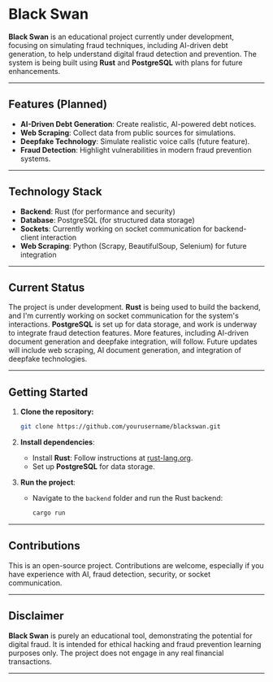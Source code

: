 # Black Swan

**Black Swan** is an educational project currently under development, focusing on simulating fraud techniques, including AI-driven debt generation, to help understand digital fraud detection and prevention. The system is being built using **Rust** and **PostgreSQL** with plans for future enhancements.

---

## Features (Planned)
- **AI-Driven Debt Generation**: Create realistic, AI-powered debt notices.
- **Web Scraping**: Collect data from public sources for simulations.
- **Deepfake Technology**: Simulate realistic voice calls (future feature).
- **Fraud Detection**: Highlight vulnerabilities in modern fraud prevention systems.

---

## Technology Stack
- **Backend**: Rust (for performance and security)
- **Database**: PostgreSQL (for structured data storage)
- **Sockets**: Currently working on socket communication for backend-client interaction
- **Web Scraping**: Python (Scrapy, BeautifulSoup, Selenium) for future integration

---

## Current Status
The project is under development. **Rust** is being used to build the backend, and I'm currently working on socket communication for the system's interactions. **PostgreSQL** is set up for data storage, and work is underway to integrate fraud detection features. More features, including AI-driven document generation and deepfake integration, will follow. Future updates will include web scraping, AI document generation, and integration of deepfake technologies. 

---

## Getting Started

1. **Clone the repository:**
    ```bash
    git clone https://github.com/yourusername/blackswan.git
    ```

2. **Install dependencies**:
    - Install **Rust**: Follow instructions at [rust-lang.org](https://www.rust-lang.org/learn/get-started).
    - Set up **PostgreSQL** for data storage.

3. **Run the project**:
    - Navigate to the `backend` folder and run the Rust backend:
      ```bash
      cargo run
      ```

---

## Contributions

This is an open-source project. Contributions are welcome, especially if you have experience with AI, fraud detection, security, or socket communication.

---

## Disclaimer

**Black Swan** is purely an educational tool, demonstrating the potential for digital fraud. It is intended for ethical hacking and fraud prevention learning purposes only. The project does not engage in any real financial transactions.

---
